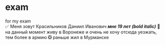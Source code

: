 # exam
for my exam   
:white_check_mark: Меня зовут  Красильников Даниил Иванович
***мне 19 лет (bold italic)***
:black_square_button: на данный момент живу в Воронеже и очень не хочу отсюда уезжать, тем более в армию
:negative_squared_cross_mark: раньше жил в Мурманске
